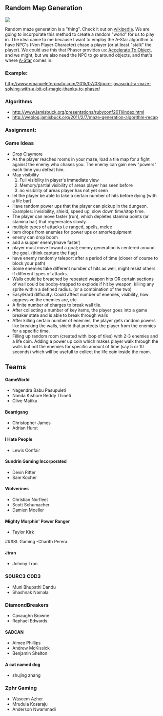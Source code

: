 ## Random Map Generation

![](http://f.cl.ly/items/3Y0P3B1U1W2u2N1E2z3D/random_map.png)

Random maze generation is a "thing". Check it out on [wikipedia](https://en.wikipedia.org/wiki/Maze_generation_algorithm). We are going to incorporate this method to create a random "world" for us to play in. The idea came to me because I want to employ the A-Star algorithm to have NPC's (Non Player Character) chase a player (or at least "stalk" the player). We could use this that Phaser provides us: [Accelerate To Object](http://phaser.io/examples/v2/p2-physics/accelerate-to-object), and we might, but we also need the NPC to go around objects, and that's where [A-Star](https://github.com/prettymuchbryce/easystarjs) comes in. 

### Example:

http://www.emanueleferonato.com/2015/07/03/pure-javascript-a-maze-solving-with-a-bit-of-magic-thanks-to-phaser/

### Algorithms

- http://www.jamisbuck.org/presentations/rubyconf2011/index.html
- http://weblog.jamisbuck.org/2011/2/7/maze-generation-algorithm-recap

### Assignment:




### Game Ideas

- Drop Claymore
- As the player reaches rooms in your maze, load a tile map for a fight against the enemy who chases you. The enemy can gain new "powers" each time you defeat him.
- Map visibility
    1. Full visibility in player's immediate view
    2. Memory/partial visibility of areas player has seen before
    3. no visibility of areas player has not yet seen
- let the player be able to take a certain number of hits before dying (with a life bar).
- Have random power ups that the player can pickup in the dungeon. Examples: invisibility, shield, speed up, slow down time/stop time.
- The player can move faster (run), which depletes stamina points (or stamina bar) that regenerates slowly.
- multiple types of attacks i.e ranged, spells, melee
- item drops from enemies for power ups or amor/equipment
- enemy can drop boom
- add a supper enemy(mave faster)
- player must move toward a goal; enemy generation is centered around the goal. (think capture the flag)
- have enemy randomly teleport after a period of time (closer of course to block your path)
- Some enemies take different number of hits as well, might resist others if different types of attacks. 
- Walls could be breached by repeated weapon hits OR certain sections of wall could be booby-trapped to explode if hit by         weapon, killing any sprite within a defined radius. (or a combination of the two)
- Easy/Hard difficulty. Could affect number of enemies, visibility, how aggressive the enemies are, etc
- A finite number of charges to break wall tile.
- After collecting a number of key items, the player goes into a game breaker state and is able to break through walls
- After killing certain number of enemies, the player gets random powers like breaking the walls, shield that protects the player from the enemies for a specific time.
- Filling up random room (created with loop of tiles) with 2-3 enemies and a life coin. Adding a power up coin which makes player walk through the walls but not the enemies for specific amount of time (say 5 or 10 seconds) which will be usefull to collect the life coin inside the room.


## Teams

#### GameWorld
- Nagendra Babu Pasupuleti
- Nanda Kishore Reddy Thineti
- Clive Matiku

#### Beardgang
- Christopher James
- Adrian Hurst

#### I Hate People
- Lewis Confair

#### Sundrin Gaming Incorporated
- Devin Ritter
- Sam Kocher

#### Wolverines
- Christian Norfleet
- Scott Schumacher
- Damien Moeller
 
#### Mighty Morphin' Power Ranger
- Taylor Kirk

###SL Gaming
 -Charith Perera
 
#### Jtran
- Johnny Tran

### S0URC3 C0D3

- Muni Bhupathi Dandu
- Shashnak Namala

### DiamondBreakers
- Cavaughn Browne
- Rephael Edwards
 
#### SADCAN
- Aimee Phillips
- Andrew McKissick
- Benjamin Shelton

#### A cat named dog
- shujing zhang

### Zphr Gaming

- Waseem Azher
- Mrudula Kosaraju
- Anderson Nwammadi
